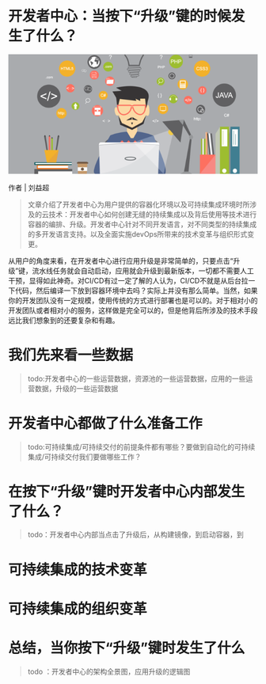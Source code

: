 # 开发者中心：当按下“升级”键的时候发生了什么？

<div align=center><img src="images/01-banner.png"/></div>

作者 | 刘益超

> 文章介绍了开发者中心为用户提供的容器化环境以及可持续集成环境时所涉及的云技术：开发者中心如何创建无缝的持续集成以及背后使用等技术进行容器的编排、升级。开发者中心针对不同开发语言，对不同类型的持续集成的多开发语言支持。以及全面实施devOps所带来的技术变革与组织形式变更。

从用户的角度来看，在开发者中心进行应用升级是非常简单的，只要点击“升级”键，流水线任务就会自动启动，应用就会升级到最新版本，一切都不需要人工干预，显得如此神奇。对CI/CD有过一定了解的人认为，CI/CD不就是从后台拉一下代码，然后编译一下放到容器环境中去吗？实际上并没有那么简单。当然，如果你的开发团队没有一定规模，使用传统的方式进行部署也是可以的。对于相对小的开发团队或者相对小的服务，这样做是完全可以的，但是他背后所涉及的技术手段远比我们想象到的还要复杂和有趣。

# 我们先来看一些数据

> todo:开发者中心的一些运营数据，资源池的一些运营数据，应用的一些运营数据，升级的一些运营数据

# 开发者中心都做了什么准备工作
> todo:可持续集成/可持续交付的前提条件都有哪些？要做到自动化的可持续集成/可持续交付我们要做哪些工作？

# 在按下“升级”键时开发者中心内部发生了什么？
> todo：开发者中心内部当点击了升级后，从构建镜像，到启动容器，到

# 可持续集成的技术变革

# 可持续集成的组织变革

# 总结，当你按下“升级”键时发生了什么
> todo ：开发者中心的架构全景图，应用升级的逻辑图